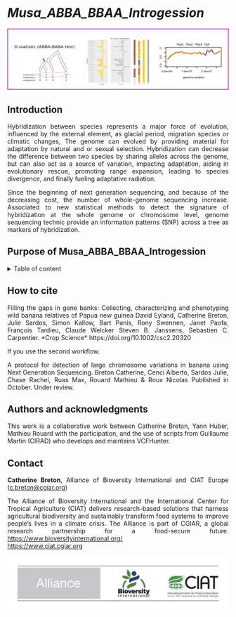 # *Musa_ABBA_BBAA_Introgession*


![Logo](images/ABBA_Test.png)


## Introduction

<div align="justify">
Hybridization between species represents a major force of evolution, influenced by the external element, as glacial period, migration species or climatic changes, The genome can evolved by providing material for adaptation by natural and or sexual selection. Hybridization can decrease the difference between two species by sharing alleles across the genome, but can also act as a source of variation, impacting adaptation, aiding in evolutionary rescue, promoting range expansion, leading to species divergence, and finally fueling adaptative radiation.  

Since the beginning of  next generation sequencing, and because of the decreasing cost,  the number of whole-genome sequencing increase. Associated to new statistical methods to detect the signature of hybridization at the whole genome or chromosome level, genome sequencing technic provide an information patterns (SNP) across a tree as markers of hybridization. 
<div>


Purpose of Musa_ABBA_BBAA_Introgession
--------------------------------------


<details>
<summary>Table of content</summary>

## Table of contents

- [**How to cite**](#How-to-cite)
- [**Introduction**](#Introduction)
  - ABBA_BBAA Test
  - Python Test
  - R Test
- [**Workflow - Calculate ABBA_BBA Python test**](#workflow---molecular-karyotype-analysis)
  - Input raw data
  - Read Quality check
  - **Step a : Mapping reads on the reference**
  - DNA Data
  - RNA Data
  - **Step b : Variant discovery**
- [**Workflow - Calculate ABBA_BBA R test**](#workflow---molecular-karyotype-analysis)
  - Merge datasets
  - Filter SNP dataset
  - Split VCF by chromosome
  - Generate molecular karyotype
- [**Authors and acknowledgments**](#authors-and-acknowledgment) 
- [**Contact**](#contact) 

</details>






How to cite
-----------
<div align="justify">
Filling the gaps in gene banks: Collecting, characterizing and phenotyping wild banana relatives of Papua new guinea David Eyland, Catherine Breton, Julie Sardos, Simon Kallow, Bart Panis, Rony Swennen, Janet Paofa, François Tardieu, Claude Welcker Steven B. Janssens, Sebastien C. Carpentier. *Crop Science* https://doi.org/10.1002/csc2.20320  
</div>

  
If you use the second workflow.
<div align="justify">
A protocol for detection of large chromosome variations in banana using Next Generation Sequencing. Breton Catherine, Cenci Alberto, Sardos Julie, Chase Rachel, Ruas Max, Rouard Mathieu & Roux Nicolas Published in October. Under review.
</div>

## Authors and acknowledgments

This work is a collaborative work between Catherine Breton, Yann Huber, Mathieu Rouard with the participation, and the use of scripts from Guillaume Martin (CIRAD) who develops and maintains VCFHunter.

## Contact

**Catherine Breton**, Alliance of Bioversity International and CIAT Europe (c.breton@cgiar.org)

The Alliance of Bioversity International and the International Center for Tropical Agriculture (CIAT)
delivers research-based solutions that harness agricultural biodiversity and sustainably transform
food systems to improve people’s lives in a climate crisis.
The Alliance is part of CGIAR, a global research partnership for a food-secure future.
https://www.bioversityinternational.org/       
https://www.ciat.cgiar.org



![Alliance](images/Alliance_logo_wide2.jpg)
